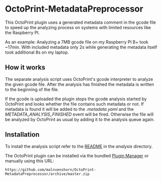 # OctoPrint-MetadataPreprocessor

This OctoPrint plugin uses a generated metadata comment in the gcode file to speed up the analyzing process on systems with limited resources like the Raspberry PI.

As an example: Analyzing a 7MB gcode file on my Raspberry PI B+ took ~17min. With included metadata only 2s while generating the metadata itself took additional 8s on my laptop.

## How it works

The separate analysis script uses OctoPrint's gcode interpreter to analyze the given gcode file. After the analysis has finished the metadata is written to the beginning of the file.

If the gcode is uploaded the plugin stops the gcode analysis started by OctoPrint and looks whether the file contains such metadata or not. If metadata is found it will be added to the _.metadata.yaml_ and the _METADATA&#95;ANALYSIS&#95;FINISHED_ event will be fired. Otherwise the file will be analyzed by OctoPrint as usual by adding it to the analysis queue again.

## Installation

To install the analysis script refer to the [README](https://github.com/malnvenshorn/OctoPrint-MetadataPreprocessor/blob/master/analysis/README.md) in the _analysis_ directory.

The OctoPrint plugin can be installed via the bundled [Plugin Manager](https://github.com/foosel/OctoPrint/wiki/Plugin:-Plugin-Manager) or manually using this URL:

```
https://github.com/malnvenshorn/OctoPrint-MetadataPreprocessor/archive/master.zip
```
